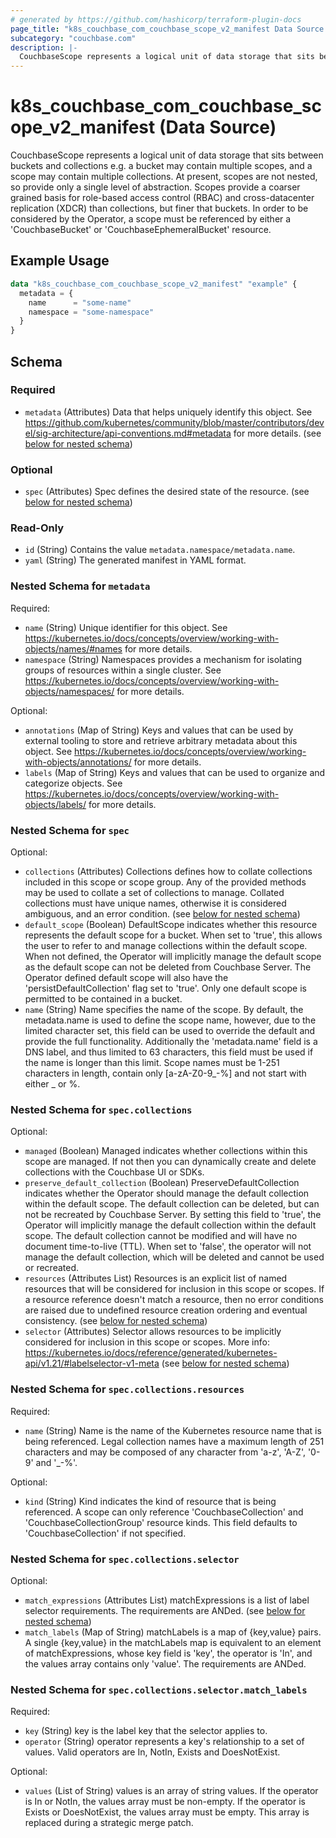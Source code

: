 ```yaml
---
# generated by https://github.com/hashicorp/terraform-plugin-docs
page_title: "k8s_couchbase_com_couchbase_scope_v2_manifest Data Source - terraform-provider-k8s"
subcategory: "couchbase.com"
description: |-
  CouchbaseScope represents a logical unit of data storage that sits between buckets and collections e.g. a bucket may contain multiple scopes, and a scope may contain multiple collections.  At present, scopes are not nested, so provide only a single level of abstraction.  Scopes provide a coarser grained basis for role-based access control (RBAC) and cross-datacenter replication (XDCR) than collections, but finer that buckets. In order to be considered by the Operator, a scope must be referenced by either a 'CouchbaseBucket' or 'CouchbaseEphemeralBucket' resource.
---
```


# k8s_couchbase_com_couchbase_scope_v2_manifest (Data Source)

CouchbaseScope represents a logical unit of data storage that sits between buckets and collections e.g. a bucket may contain multiple scopes, and a scope may contain multiple collections.  At present, scopes are not nested, so provide only a single level of abstraction.  Scopes provide a coarser grained basis for role-based access control (RBAC) and cross-datacenter replication (XDCR) than collections, but finer that buckets. In order to be considered by the Operator, a scope must be referenced by either a 'CouchbaseBucket' or 'CouchbaseEphemeralBucket' resource.

## Example Usage

```terraform
data "k8s_couchbase_com_couchbase_scope_v2_manifest" "example" {
  metadata = {
    name      = "some-name"
    namespace = "some-namespace"
  }
}
```

<!-- schema generated by tfplugindocs -->
## Schema

### Required

- `metadata` (Attributes) Data that helps uniquely identify this object. See https://github.com/kubernetes/community/blob/master/contributors/devel/sig-architecture/api-conventions.md#metadata for more details. (see [below for nested schema](#nestedatt--metadata))

### Optional

- `spec` (Attributes) Spec defines the desired state of the resource. (see [below for nested schema](#nestedatt--spec))

### Read-Only

- `id` (String) Contains the value `metadata.namespace/metadata.name`.
- `yaml` (String) The generated manifest in YAML format.

<a id="nestedatt--metadata"></a>
### Nested Schema for `metadata`

Required:

- `name` (String) Unique identifier for this object. See https://kubernetes.io/docs/concepts/overview/working-with-objects/names/#names for more details.
- `namespace` (String) Namespaces provides a mechanism for isolating groups of resources within a single cluster. See https://kubernetes.io/docs/concepts/overview/working-with-objects/namespaces/ for more details.

Optional:

- `annotations` (Map of String) Keys and values that can be used by external tooling to store and retrieve arbitrary metadata about this object. See https://kubernetes.io/docs/concepts/overview/working-with-objects/annotations/ for more details.
- `labels` (Map of String) Keys and values that can be used to organize and categorize objects. See https://kubernetes.io/docs/concepts/overview/working-with-objects/labels/ for more details.


<a id="nestedatt--spec"></a>
### Nested Schema for `spec`

Optional:

- `collections` (Attributes) Collections defines how to collate collections included in this scope or scope group. Any of the provided methods may be used to collate a set of collections to manage.  Collated collections must have unique names, otherwise it is considered ambiguous, and an error condition. (see [below for nested schema](#nestedatt--spec--collections))
- `default_scope` (Boolean) DefaultScope indicates whether this resource represents the default scope for a bucket.  When set to 'true', this allows the user to refer to and manage collections within the default scope.  When not defined, the Operator will implicitly manage the default scope as the default scope can not be deleted from Couchbase Server.  The Operator defined default scope will also have the 'persistDefaultCollection' flag set to 'true'.  Only one default scope is permitted to be contained in a bucket.
- `name` (String) Name specifies the name of the scope.  By default, the metadata.name is used to define the scope name, however, due to the limited character set, this field can be used to override the default and provide the full functionality. Additionally the 'metadata.name' field is a DNS label, and thus limited to 63 characters, this field must be used if the name is longer than this limit. Scope names must be 1-251 characters in length, contain only [a-zA-Z0-9_-%] and not start with either _ or %.

<a id="nestedatt--spec--collections"></a>
### Nested Schema for `spec.collections`

Optional:

- `managed` (Boolean) Managed indicates whether collections within this scope are managed. If not then you can dynamically create and delete collections with the Couchbase UI or SDKs.
- `preserve_default_collection` (Boolean) PreserveDefaultCollection indicates whether the Operator should manage the default collection within the default scope.  The default collection can be deleted, but can not be recreated by Couchbase Server.  By setting this field to 'true', the Operator will implicitly manage the default collection within the default scope.  The default collection cannot be modified and will have no document time-to-live (TTL).  When set to 'false', the operator will not manage the default collection, which will be deleted and cannot be used or recreated.
- `resources` (Attributes List) Resources is an explicit list of named resources that will be considered for inclusion in this scope or scopes.  If a resource reference doesn't match a resource, then no error conditions are raised due to undefined resource creation ordering and eventual consistency. (see [below for nested schema](#nestedatt--spec--collections--resources))
- `selector` (Attributes) Selector allows resources to be implicitly considered for inclusion in this scope or scopes.  More info: https://kubernetes.io/docs/reference/generated/kubernetes-api/v1.21/#labelselector-v1-meta (see [below for nested schema](#nestedatt--spec--collections--selector))

<a id="nestedatt--spec--collections--resources"></a>
### Nested Schema for `spec.collections.resources`

Required:

- `name` (String) Name is the name of the Kubernetes resource name that is being referenced. Legal collection names have a maximum length of 251 characters and may be composed of any character from 'a-z', 'A-Z', '0-9' and '_-%'.

Optional:

- `kind` (String) Kind indicates the kind of resource that is being referenced.  A scope can only reference 'CouchbaseCollection' and 'CouchbaseCollectionGroup' resource kinds.  This field defaults to 'CouchbaseCollection' if not specified.


<a id="nestedatt--spec--collections--selector"></a>
### Nested Schema for `spec.collections.selector`

Optional:

- `match_expressions` (Attributes List) matchExpressions is a list of label selector requirements. The requirements are ANDed. (see [below for nested schema](#nestedatt--spec--collections--selector--match_expressions))
- `match_labels` (Map of String) matchLabels is a map of {key,value} pairs. A single {key,value} in the matchLabels map is equivalent to an element of matchExpressions, whose key field is 'key', the operator is 'In', and the values array contains only 'value'. The requirements are ANDed.

<a id="nestedatt--spec--collections--selector--match_expressions"></a>
### Nested Schema for `spec.collections.selector.match_labels`

Required:

- `key` (String) key is the label key that the selector applies to.
- `operator` (String) operator represents a key's relationship to a set of values. Valid operators are In, NotIn, Exists and DoesNotExist.

Optional:

- `values` (List of String) values is an array of string values. If the operator is In or NotIn, the values array must be non-empty. If the operator is Exists or DoesNotExist, the values array must be empty. This array is replaced during a strategic merge patch.
